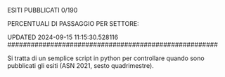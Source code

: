 ESITI PUBBLICATI 0/190 

PERCENTUALI DI PASSAGGIO PER SETTORE:

UPDATED 2024-09-15 11:15:30.528116
###################################################### 

Si tratta di un semplice script in python per controllare quando sono pubblicati gli esiti (ASN 2021, sesto quadrimestre).

